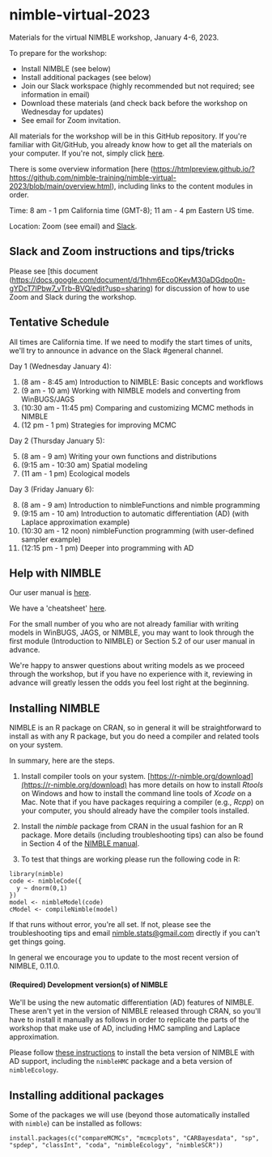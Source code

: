 # nimble-virtual-2023

Materials for the virtual NIMBLE workshop, January 4-6, 2023. 

To prepare for the workshop:

 - Install NIMBLE (see below)
 - Install additional packages (see below)
 - Join our Slack workspace (highly recommended but not required; see information in email)
 - Download these materials (and check back before the workshop on Wednesday for updates)
 - See email for Zoom invitation.

All materials for the workshop will be in this GitHub repository. If you're familiar with Git/GitHub, you already know how to get all the materials on your computer. If you're not, simply click [here](https://github.com/nimble-training/nimble-virtual-2023/archive/main.zip).

There is some overview information [here (https://htmlpreview.github.io/?https://github.com/nimble-training/nimble-virtual-2023/blob/main/overview.html), including links to the content modules in order.

Time: 8 am - 1 pm California time (GMT-8); 11 am - 4 pm Eastern US time.

Location: Zoom (see email) and [Slack](https://2023nimbleworkshop.slack.com).

## Slack and Zoom instructions and tips/tricks

Please see [this document (https://docs.google.com/document/d/1hhm6Eco0KevM30aDGdpo0n-gYDcT7IPbw7_vTrb-BVQ/edit?usp=sharing) for discussion of how to use Zoom and Slack during the workshop.

## Tentative Schedule

All times are California time. If we need to modify the start times of
units, we'll try to announce in advance on the Slack #general channel.

Day 1 (Wednesday January 4):

1. (8 am - 8:45 am) Introduction to NIMBLE: Basic concepts and workflows
2. (9 am - 10 am) Working with NIMBLE models and converting from WinBUGS/JAGS
3. (10:30 am - 11:45 pm) Comparing and customizing MCMC methods in NIMBLE
4. (12 pm - 1 pm) Strategies for improving MCMC

Day 2 (Thursday January 5):

5. (8 am - 9 am) Writing your own functions and distributions 
6. (9:15 am - 10:30 am) Spatial modeling
7. (11 am - 1 pm) Ecological models

Day 3 (Friday January 6):

8. (8 am - 9 am) Introduction to nimbleFunctions and nimble programming
9. (9:15 am - 10 am) Introduction to automatic differentiation (AD) (with Laplace approximation example)
10. (10:30 am - 12 noon) nimbleFunction programming (with user-defined sampler example)
11. (12:15 pm - 1 pm) Deeper into programming with AD

## Help with NIMBLE

Our user manual is [here](https://r-nimble.org/html_manual/cha-welcome-nimble.html).

We have a 'cheatsheet' [here](https://r-nimble.org/documentation).

For the small number of you who are not already familiar with writing models in WinBUGS, JAGS, or NIMBLE, you may want to look through the first module (Introduction to NIMBLE) or Section 5.2 of our user manual in advance.

We're happy to answer questions about writing models as we proceed through the workshop, but if you have no experience with it, reviewing in advance will greatly lessen the odds you feel lost right at the beginning.

## Installing NIMBLE

NIMBLE is an R package on CRAN, so in general it will be straightforward to install as with any R package, but you do need a compiler and related tools on your system.  

In summary, here are the steps.

1. Install compiler tools on your system. [https://r-nimble.org/download](https://r-nimble.org/download) has more details on how to install *Rtools* on Windows and how to install the command line tools of *Xcode* on a Mac. Note that if you have packages requiring a compiler (e.g., *Rcpp*) on your computer, you should already have the compiler tools installed.

2. Install the *nimble* package from CRAN in the usual fashion for an R package. More details (including troubleshooting tips) can also be found in Section 4 of the [NIMBLE manual](https://r-nimble.org/html_manual/cha-installing-nimble.html).

3) To test that things are working please run the following code in R:

```
library(nimble)
code <- nimbleCode({
  y ~ dnorm(0,1)
})
model <- nimbleModel(code)
cModel <- compileNimble(model)
```


If that runs without error, you're all set. If not, please see the troubleshooting tips and email nimble.stats@gmail.com directly if you can't get things going.  

In general we encourage you to update to the most recent version of NIMBLE, 0.11.0.


#### (Required) Development version(s) of NIMBLE

We'll be using the new automatic differentiation (AD) features of NIMBLE.  These aren't yet in the version of NIMBLE released through CRAN, so you'll have to install it manually as follows in order to replicate the parts of the workshop that make use of AD, including HMC sampling and Laplace approximation.  

Please follow [these instructions](https://r-nimble.org/ad-beta) to install the beta version of NIMBLE with AD support, including the `nimbleHMC` package and a beta version of `nimbleEcology`.

## Installing additional packages

Some of the packages we will use (beyond those automatically installed with `nimble`) can be installed as follows:

```
install.packages(c("compareMCMCs", "mcmcplots", "CARBayesdata", "sp", "spdep", "classInt", "coda", "nimbleEcology", "nimbleSCR"))
```

